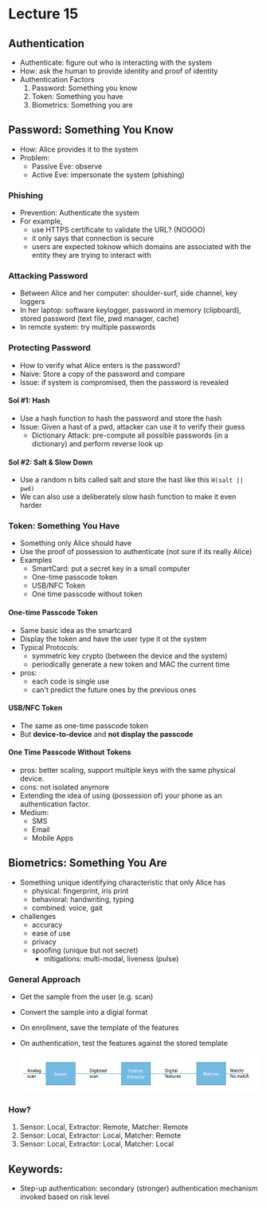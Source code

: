 # Lecture 15

## Authentication

- Authenticate: figure out who is interacting with the system
- How: ask the human to provide identity and proof of identity
- Authentication Factors
  1.  Password: Something you know
  2.  Token: Something you have
  3.  Biometrics: Something you are

## Password: Something You Know

- How: Alice provides it to the system
- Problem:
  - Passive Eve: observe
  - Active Eve: impersonate the system (phishing)

### Phishing

- Prevention: Authenticate the system
- For example,
  - use HTTPS certificate to validate the URL? (NOOOO)
  - it only says that connection is secure
  - users are expected toknow which domains are associated with the entity they are trying to interact with

### Attacking Password

- Between Alice and her computer: shoulder-surf, side channel, key loggers
- In her laptop: software keylogger, password in memory (clipboard), stored password (text file, pwd manager, cache)
- In remote system: try multiple passwords

### Protecting Password

- How to verify what Alice enters is the password?
- Naive: Store a copy of the password and compare
- Issue: if system is compromised, then the password is revealed

#### Sol #1: Hash

- Use a hash function to hash the password and store the hash
- Issue: Given a hast of a pwd, attacker can use it to verify their guess
  - Dictionary Attack: pre-compute all possible passwords (in a dictionary) and perform reverse look up

#### Sol #2: Salt & Slow Down

- Use a random n bits called salt and store the hast like this `H(salt || pwd)`
- We can also use a deliberately slow hash function to make it even harder

### Token: Something You Have

- Something only Alice should have
- Use the proof of possession to authenticate (not sure if its really Alice)
- Examples
  - SmartCard: put a secret key in a small computer
  - One-time passcode token
  - USB/NFC Token
  - One time passcode without token

#### One-time Passcode Token

- Same basic idea as the smartcard
- Display the token and have the user type it ot the system
- Typical Protocols:
  - symmetric key crypto (between the device and the system)
  - periodically generate a new token and MAC the current time
- pros:
  - each code is single use
  - can't predict the future ones by the previous ones

#### USB/NFC Token

- The same as one-time passcode token
- But **device-to-device** and **not display the passcode**

#### One Time Passcode Without Tokens

- pros: better scaling, support multiple keys with the same physical device.
- cons: not isolated anymore
- Extending the idea of using (possession of) your phone as an authentication factor.
- Medium:
  - SMS
  - Email
  - Mobile Apps

## Biometrics: Something You Are

- Something unique identifying characteristic that only Alice has
  - physical: fingerprint, iris print
  - behavioral: handwriting, typing
  - combined: voice, gait
- challenges
  - accuracy
  - ease of use
  - privacy
  - spoofing (unique but not secret)
    - mitigations: multi-modal, liveness (pulse)

### General Approach

- Get the sample from the user (e.g. scan)
- Convert the sample into a digial format
- On enrollment, save the template of the features
- On authentication, test the features against the stored template

  <img src="images/15/1.png" height="75ch"></img>

### How?

1. Sensor: Local, Extractor: Remote, Matcher: Remote
2. Sensor: Local, Extractor: Local, Matcher: Remote
3. Sensor: Local, Extractor: Local, Matcher: Local

## Keywords:

- Step-up authentication: secondary (stronger) authentication mechanism invoked based on risk level
